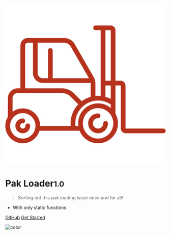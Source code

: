 ![logo](_media/icon.svg ':size=200px')

# Pak Loader<small>1.0</small>

> Sorting out this pak loading issue once and for all!

- With only static functions

[GitHub](https://github.com/calben/UnrealPakLoaderPlugin/)
[Get Started](#main)

![color](#282828)

